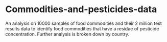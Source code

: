 # Commodities-and-pesticides-data
An analysis on 10000 samples of food commodities and their 2 million test results data to identify food commodities that have a residue of pesticide concentration. Further analysis is broken down by country.

